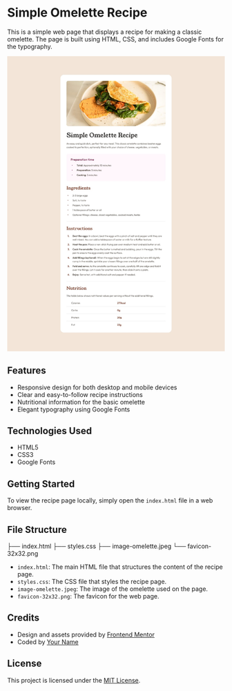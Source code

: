 # Simple Omelette Recipe

This is a simple web page that displays a recipe for making a classic omelette. The page is built using HTML, CSS, and includes Google Fonts for the typography.

![Design preview for the Recipe page coding challenge](https://github.com/CFokstuen/Frontend_Mentor/blob/main/Recipe_Page/desktop-design.jpg)

## Features

- Responsive design for both desktop and mobile devices
- Clear and easy-to-follow recipe instructions
- Nutritional information for the basic omelette
- Elegant typography using Google Fonts

## Technologies Used

- HTML5
- CSS3
- Google Fonts

## Getting Started

To view the recipe page locally, simply open the `index.html` file in a web browser.

## File Structure

├── index.html
├── styles.css
├── image-omelette.jpeg
└── favicon-32x32.png

- `index.html`: The main HTML file that structures the content of the recipe page.
- `styles.css`: The CSS file that styles the recipe page.
- `image-omelette.jpeg`: The image of the omelette used on the page.
- `favicon-32x32.png`: The favicon for the web page.

## Credits

- Design and assets provided by [Frontend Mentor](https://www.frontendmentor.io/)
- Coded by [Your Name](https://github.com/your-username)

## License

This project is licensed under the [MIT License](LICENSE).
